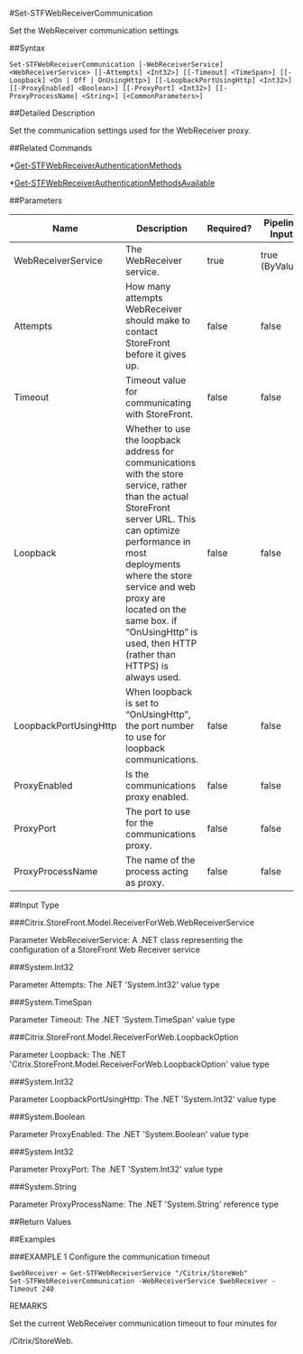 #Set-STFWebReceiverCommunication
Set the WebReceiver communication settings
##Syntax
```Set-STFWebReceiverCommunication [-WebReceiverService] <WebReceiverService> [[-Attempts] <Int32>] [[-Timeout] <TimeSpan>] [[-Loopback] <On | Off | OnUsingHttp>] [[-LoopbackPortUsingHttp] <Int32>] [[-ProxyEnabled] <Boolean>] [[-ProxyPort] <Int32>] [[-ProxyProcessName] <String>] [<CommonParameters>]
```
##Detailed Description
Set the communication settings used for the WebReceiver proxy.
##Related Commands
*[Get-STFWebReceiverAuthenticationMethods](Get-STFWebReceiverAuthenticationMethods)
*[Get-STFWebReceiverAuthenticationMethodsAvailable](Get-STFWebReceiverAuthenticationMethodsAvailable)
##Parameters
|Name|Description|Required?|Pipeline Input||--|--|--|--||WebReceiverService|The WebReceiver service.|true|true (ByValue)||Attempts|How many attempts WebReceiver should make to contact StoreFront before it gives up.|false|false||Timeout|Timeout value for communicating with StoreFront.|false|false||Loopback|Whether to use the loopback address for communications with the store service, rather than the actual StoreFront server URL. This can optimize performance in most deployments where the store service and web proxy are located on the same box. if “OnUsingHttp” is used, then HTTP (rather than HTTPS) is always used.|false|false||LoopbackPortUsingHttp|When loopback is set to “OnUsingHttp”, the port number to use for loopback communications.|false|false||ProxyEnabled|Is the communications proxy enabled.|false|false||ProxyPort|The port to use for the communications proxy.|false|false||ProxyProcessName|The name of the process acting as proxy.|false|false|##Input Type
###Citrix.StoreFront.Model.ReceiverForWeb.WebReceiverService
Parameter WebReceiverService: A .NET class representing the configuration of a StoreFront Web Receiver service
###System.Int32
Parameter Attempts: The .NET 'System.Int32' value type
###System.TimeSpan
Parameter Timeout: The .NET 'System.TimeSpan' value type
###Citrix.StoreFront.Model.ReceiverForWeb.LoopbackOption
Parameter Loopback: The .NET 'Citrix.StoreFront.Model.ReceiverForWeb.LoopbackOption' value type
###System.Int32
Parameter LoopbackPortUsingHttp: The .NET 'System.Int32' value type
###System.Boolean
Parameter ProxyEnabled: The .NET 'System.Boolean' value type
###System.Int32
Parameter ProxyPort: The .NET 'System.Int32' value type
###System.String
Parameter ProxyProcessName: The .NET 'System.String' reference type
##Return Values
##Examples
###EXAMPLE 1 Configure the communication timeout
```$webReceiver = Get-STFWebReceiverService "/Citrix/StoreWeb"
Set-STFWebReceiverCommunication -WebReceiverService $webReceiver -Timeout 240
```
REMARKS
Set the current WebReceiver communication timeout to four minutes for
/Citrix/StoreWeb.
